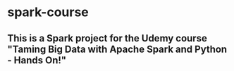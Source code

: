 # spark-course

## This is a Spark project for the Udemy course "Taming Big Data with Apache Spark and Python - Hands On!"
